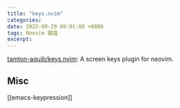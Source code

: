 ```yaml
---
title: "keys.nvim"
categories: 
date: 2022-09-29 09:01:00 +0800
tags: Neovim 键盘
excerpt: 
---
```




[tamton-aquib/keys.nvim](https://github.com/tamton-aquib/keys.nvim): A screen keys plugin for neovim.



## Misc

[[emacs-keypression]]






